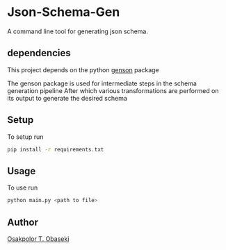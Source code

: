 # Json-Schema-Gen
A command line tool for generating json schema.

## dependencies
This project depends on the python [genson](https://pypi.org/project/genson) package  

The genson package is used for intermediate steps in the schema generation pipeline
After which various transformations are performed on its output to generate the desired schema

## Setup
To setup run 
```sh
pip install -r requirements.txt
```

## Usage
To use run 
```sh
python main.py <path to file>
```


## Author
[Osakpolor T. Obaseki](obasekiosa.github.io)
